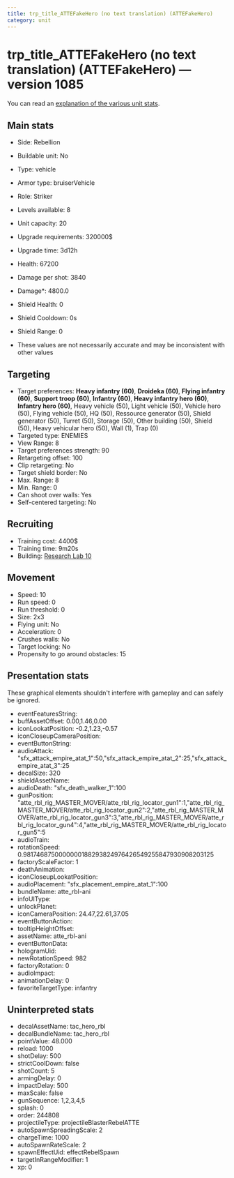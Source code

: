 ```yaml
---
title: trp_title_ATTEFakeHero (no text translation) (ATTEFakeHero)
category: unit
---
```


# trp_title_ATTEFakeHero (no text translation) (ATTEFakeHero) — version 1085

You can read an [explanation  of the various unit stats](unitexplained.md).

## Main stats

  * Side: Rebellion
  * Buildable unit: No
  * Type: vehicle
  * Armor type: bruiserVehicle
  * Role: Striker
  * Levels available: 8
  * Unit capacity: 20
  * Upgrade requirements: 320000$
  * Upgrade time: 3d12h
  * Health: 67200
  * Damage per shot: 3840
  * Damage*: 4800.0
  * Shield Health: 0
  * Shield Cooldown: 0s
  * Shield Range: 0

* These values are not necessarily accurate and may be inconsistent with other values

## Targeting

  * Target preferences: **Heavy infantry (60)**, **Droideka (60)**, **Flying infantry (60)**, **Support troop (60)**, **Infantry (60)**, **Heavy infantry hero (60)**, **Infantry hero (60)**, Heavy vehicle (50), Light vehicle (50), Vehicle hero (50), Flying vehicle (50), HQ (50), Ressource generator (50), Shield generator (50), Turret (50), Storage (50), Other building (50), Shield (50), Heavy vehicular hero (50), Wall (1), Trap (0)
  * Targeted type: ENEMIES
  * View Range: 8
  * Target preferences strength: 90
  * Retargeting offset: 100
  * Clip retargeting: No
  * Target shield border: No
  * Max. Range: 8
  * Min. Range: 0
  * Can shoot over walls: Yes
  * Self-centered targeting: No

## Recruiting

  * Training cost: 4400$
  * Training time: 9m20s
  * Building: [Research Lab 10](rebelOffenseLab.html)

## Movement

  * Speed: 10
  * Run speed: 0
  * Run threshold: 0
  * Size: 2x3
  * Flying unit: No
  * Acceleration: 0
  * Crushes walls: No
  * Target locking: No
  * Propensity to go around obstacles: 15

## Presentation stats

These graphical elements shouldn't interfere with gameplay and can safely be ignored.

  * eventFeaturesString: 
  * buffAssetOffset: 0.00,1.46,0.00
  * iconLookatPosition: -0.2,1.23,-0.57
  * iconCloseupCameraPosition: 
  * eventButtonString: 
  * audioAttack: "sfx_attack_empire_atat_1":50,"sfx_attack_empire_atat_2":25,"sfx_attack_empire_atat_3":25
  * decalSize: 320
  * shieldAssetName: 
  * audioDeath: "sfx_death_walker_1":100
  * gunPosition: "atte_rbl_rig_MASTER_MOVER/atte_rbl_rig_locator_gun1":1,"atte_rbl_rig_MASTER_MOVER/atte_rbl_rig_locator_gun2":2,"atte_rbl_rig_MASTER_MOVER/atte_rbl_rig_locator_gun3":3,"atte_rbl_rig_MASTER_MOVER/atte_rbl_rig_locator_gun4":4,"atte_rbl_rig_MASTER_MOVER/atte_rbl_rig_locator_gun5":5
  * audioTrain: 
  * rotationSpeed: 0.9817468750000000188293824976426549255847930908203125
  * factoryScaleFactor: 1
  * deathAnimation: 
  * iconCloseupLookatPosition: 
  * audioPlacement: "sfx_placement_empire_atat_1":100
  * bundleName: atte_rbl-ani
  * infoUIType: 
  * unlockPlanet: 
  * iconCameraPosition: 24.47,22.61,37.05
  * eventButtonAction: 
  * tooltipHeightOffset: 
  * assetName: atte_rbl-ani
  * eventButtonData: 
  * hologramUid: 
  * newRotationSpeed: 982
  * factoryRotation: 0
  * audioImpact: 
  * animationDelay: 0
  * favoriteTargetType: infantry

## Uninterpreted stats

  * decalAssetName: tac_hero_rbl
  * decalBundleName: tac_hero_rbl
  * pointValue: 48.000
  * reload: 1000
  * shotDelay: 500
  * strictCoolDown: false
  * shotCount: 5
  * armingDelay: 0
  * impactDelay: 500
  * maxScale: false
  * gunSequence: 1,2,3,4,5
  * splash: 0
  * order: 244808
  * projectileType: projectileBlasterRebelATTE
  * autoSpawnSpreadingScale: 2
  * chargeTime: 1000
  * autoSpawnRateScale: 2
  * spawnEffectUid: effectRebelSpawn
  * targetInRangeModifier: 1
  * xp: 0

